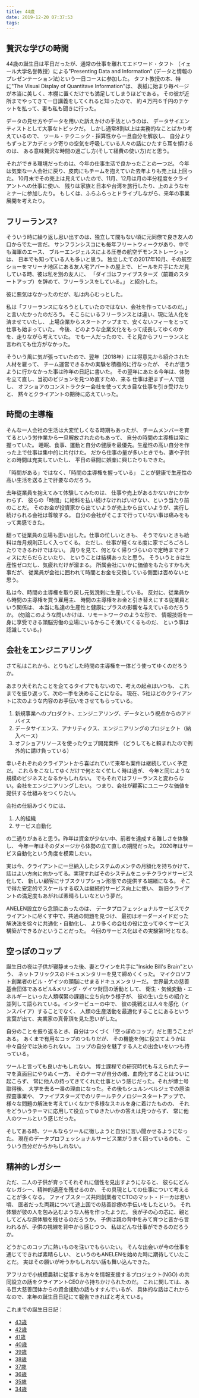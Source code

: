 ```yaml
---
title: 44歳
date: 2019-12-20 07:37:53
tags:
---
```


## 贅沢な学びの時間

44歳の誕生日は平日だったが、通常の仕事を離れてエドワード・タフト
（イェール大学名誉教授）による"Presenting Data and Information"
(データと情報のプレゼンテーション法)という一日コースに参加した。
タフト教授の本、特に"The Visual Display of Quantitave Information"は、
表紙に始まり毎ページが本当に美しく、本棚に置くだけでも満足してしまうほどである。
その彼が近所までやってきて一日講義をしてくれると知ったので、
約４万円６千円のチケットを払って、妻も私も聞きに行った。

データの見せ方やデータを用いた訴えかけの手法というのは、
データサイエンティストとして大事なトピックだ。
しかし通常8割以上は実務的なことばかり考えているので、
ツール・テクニック・採算性から一旦自分を解放し、
自分よりもずっとアカデミック寄りの空気を呼吸している人々の話にひたすら耳を傾けるのは、
ある意味贅沢な時間の過ごし方(そして経費の使い方)だと思う。

それができる環境だったのは、今年の仕事生活で良かったことの一つだ。
今年は気楽な一人会社に戻り、皮肉にもチームを抱えていた去年よりも売上は上回った。
10月末でその売上は見えていたので、11月、12月は月の半分程度をクライアントへの仕事に使い、
残りは家族と日本や台湾を旅行したり、上のようなセミナーに参加したり。
もしくは、ふらふらっとドライブしながら、来年の事業展開を考えたり。

## フリーランス?

そういう時に繰り返し思い出すのは、独立して間もない頃に元同僚で良き友人の口からでた一言だ。
サンフランシスコにも毎年フリートウィークがあり、中でも海軍のエース、
ブルーエンジェルスによる圧巻の航空デモンストレーションは、
日本でも知っている人も多いと思う。
独立したての2017年10月、その航空ショーをマリーナ地区にある友人宅アパートの屋上で、
ビールを片手にただ見している時、彼は私を別の友人に、
「ダイゴはファイブスターズ（前職のスタートアップ）を辞めて、フリーランスをしている。」
と紹介した。

彼に悪気はなかったのだが、私は内心むっとした。

私は「フリーランスになろうとしていたのではない、会社を作っているのだ。」
と言いたかったのだろう。
そこらにいるフリーランスとは違い、現に法人化を済ませていたし、
上場企業からスタートアップまで、安くないフィーをとって仕事も始まっていた。
今後、どのような企業文化をもって成長してゆくのかを、走りながら考えていた。
でも一人だったので、そと見からフリーランスと言われても仕方がなかった。

そういう風に気が張っていたので、翌年（2018年）には得意先から紹介された人材を雇って、
チーム運営できるかの実験を積極的に行なったが、
それが思うように行かなかった事は昨年の日記に書いた。
その翌年にあたる今年は、体勢を立て直し、当初のビジョンを見つめ直すため、来る
仕事は拒まず一人で回し、
オフショアのコンストラクター会社を使って大き目な仕事を引き受けたりと、
黙々とクライアントの期待に応えていった。

## 時間の主導権

そんな一人会社の生活は大変忙しくなる時期もあったが、
チームメンバーを育てるという労作業から一旦解放されたのもあって、
自分の時間の主導権は常に握っていた。
睡眠、食事、運動と自分の健康を最優先。生産性の高い自分を作った上で仕事は集中的に片付けた。
だから仕事の量が多いときでも、妻や子供との時間は充実していたし、
平日の昼間に娯楽に興じたりもできた。

「時間がある」ではなく、「時間の主導権を握っている」
ことが健康で生産性の高い生活を送る上で肝要なのだろう。

去年従業員を抱えてみて体験してみたのは、
仕事や売上があるかないかにかかわらず、
彼らの「時間」に給料を払い続けなければいけない、という当たり前のことだ。
そのお金が投資家から出ていようが売上から出ていようが、実行し続けられる会社は尊敬する。
自分の会社がそこまで行っていない事は痛みをもって実感できた。

翻って従業員の立場も思い出した。仕事の忙しいときも、
そうでないときも給料は毎月規則正しく入ってくる。
ただし、仕事が軽くなる度に家でごろごろしたりできるわけではない。
周りを見て、何となく帰りづらいので定時までオフィスにだらだらといたり、
ということは結構あったと思う。
そういうときは生産性ゼロだし、気疲れだけが溜まる。
所属会社にいかに価値をもたらすかも大事だが、
従業員が会社に囲われて時間とお金を交換している側面は否めないと思う。

私は今、時間の主導権を取り戻し元気溌剌に生産している。
反対に、従業員から時間の主導権を買う雇用主、
時間の主導権をお金と引き替えにする従業員という関係は、
本当に私達の生産性と健康にプラスの影響を与えているのだろうか。
(勿論このような問いかけは、リモートワークのような形で、
情報技術を一身に享受できる頭脳労働の立場にいるからこそ湧いてくるものだ、
という事は認識している。)

## 会社をエンジニアリング

さて私はこれから、とりもどした時間の主導権を一体どう使ってゆくのだろうか。

あまり大それたことを企てるタイプでもないので、考えの起点はいつも、
これまでを振り返って、次の一手を決めることになる。
現在、5社ほどのクライアントに次のような内容のお手伝いをさせてもらっている。

1. 新規事業へのプロダクト、エンジニアリング、データという視点からのアドバイス
2. データサイエンス、アナリティクス、エンジニアリングのプロジェクト（納入ベース）
3. オフショアリソースを使ったウェブ開発案件
   （どうしてもと頼まれたので例外的に請け負っている）

幸いそれぞれのクライアントから喜ばれていて来年も案件は継続していく予定だ。
これらをこなしてゆくだけで何となく忙しく時は過ぎ、
今年と同じような規模のビジネスとなるかもしれない。
でもそれではフリーランスと変わらない。会社をエンジニアリングしたい。
つまり、会社が顧客にユニークな価値を提供する仕組みをつくりたい。

会社の仕組みづくりには、

1. 人的組織
2. サービス自動化

の二通りがあると思う。昨年は資金が少ない中、前者を達成する難しさを体験し、
今年一年はそのダメージから体勢の立て直しの期間だった。
2020年はサービス自動化という角度を模索したい。

実は今、クライアントに一旦納入したシステムのメンテの月額化を持ちかけて、
話はよい方向に向かってる。実現すればそのシステムをニッチクラウドサービス化して、
新しい顧客にサブスクリプション形態での提供する端緒になる。
そこで得た安定的でスケールする収入は継続的サービス向上に使い、
新旧クライアントの満足度もあがれば素晴らしいなという夢だ。

ANELEN設立から念頭にあったのは、
データプロフェッショナルサービスでクライアントに尽くす中で、共通の問題を見つけ、
最初はオーダーメイドだった解決法を徐々に共通化・自動化し、
より多くの会社の役に立ってゆくサービス構築ができるかということだった。
今回のサービス化はその実験第1号となる。

## 空っぽのコップ

誕生日の夜は子供が寝静まった後、妻とワインを片手に"Inside Bill's Brain"という、
ネットフリックスのドキュメンタリーを見て締めくくった。
マイクロソフト創業者のビル・ゲイツの頭脳にせまるドキュメンタリーだ。
世界最大の慈善基金団体であるビル&メリンダ・ゲイツ財団の活動として、
衛生・気候変動・エネルギーといった人類喫緊の課題に立ち向かう様子が、
彼の生い立ちの紹介と並列して語られている。インタービューの中で、
彼の挑戦とは人々を感化（インスパイア）することでなく、
人類の生産活動を最適化することにあるという言葉が出て、実業家の真骨頂を見た思いがした。

自分のことを振り返るとき、自分はつくづく「空っぽのコップ」だと思うことがある。
あくまで有用なコップのつもりだが、
その機能を何に役立てようかは中々自分では決められない。
コップの自分を魅了する人との出会いをいつも待っている。

ツールと言っても良いかもしれない。
博士課程での研究時代も与えられたテーマを真面目にやりぬく一方、
そのテーマが自分の魂、血肉化することはついに起こらず、
常に他人の持ってきてくれた仕事という感じだった。それが博士号取得後、
大学を去る一番の理由になった。その後もシュルンベルジェでの原油探査事業や、
ファイブスターズでのリテールテクノロジースタートアップで、
様々な問題の解法を考えていくなかで多様なスキルを身に着けたものの、
それをどういうテーマに応用して役立ってゆきたいかの答えは見つからず、
常に他人のツールという感じだった。

そしてある時、ツールならツールに徹しようと自分に言い聞かせるようになった。
現在のデータプロフェッショナルサービス業がうまく回っているのも、
こういう自分だからかもしれない。

## 精神的レガシー

ただ、二人の子供が育ってそれぞれに個性を見出すようになると、
彼らにどんなレガシー、精神的遺産を残せるのか、
その具現としての仕事について考えることが多くなる。
ファイブスターズ共同創業者でCTOのマット・ドーカは若い頃、
医者だった両親について途上国での慈善診療の手伝いをしたという。
それ体験が彼の人を包み込むような人格を作ったようだ。
我が子の心の芯に、親としてどんな原体験を残せるのだろうか。
子供は親の背中をみて育つと昔から言われるが、子供の視線を背中から感じつつ、
私はどんな仕事ができるのだろうか。

どうかこのコップに熱いものを注いでもらいたい。
そんな出会いが今の仕事を通じてできれば素晴らしい、
というのもANELENを始めた時に期待していたことだ。
実はその願いが叶うかもしれない話も舞い込んできた。

アフリカで小規模農耕に従事する方々を情報支援するプロジェクト(NGO)
の共同設立の話をクライアントCEOから持ちかけられたのだ。
これに関しては、ある巨大慈善団体からの資金援助の話もすすんでいるが、
具体的な話はこれからなので、来年の誕生日日記にて報告できればと考えている。

これまでの誕生日日記：

- [43歳](http://www.daigotanaka.org/43-years)
- [42歳](http://www.daigotanaka.org/42-years)
- [41歳](http://www.daigotanaka.org/41-years)
- [40歳](http://www.daigotanaka.org/40-years)
- [39歳](http://www.daigotanaka.org/39-years)
- [38歳](http://www.daigotanaka.org/1521)
- [37歳](http://www.daigotanaka.org/?p=1325)
- [36歳](http://www.daigotanaka.org/?p=1098)
- [35歳](http://www.daigotanaka.org/?p=309)
- [34歳](http://www.daigotanaka.org/?p=306)
